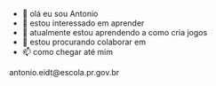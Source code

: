 - 👋 olá eu sou Antonio
- 👀 estou interessado em aprender
- 🌱 atualmente estou aprendendo a como cria jogos
- 💞️ estou procurando colaborar em
- 📫 como chegar até mim

<!---
AntonioLuis123/AntonioLuis123 is a ✨ special ✨ repository because its `README.md` (this file) appears on your GitHub profile.
You can click the Preview link to take a look at your changes.
--->antonio.eidt@escola.pr.gov.br

